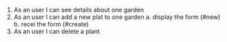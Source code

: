 1. As an user I can see details about one garden
2. As an user I can add a new plat to one garden
  a. display the form (#new)
  b. recei the form (#create)
3. As an user I can delete a plant
